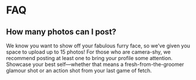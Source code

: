 # FAQ
## How many photos can I post?
We know you want to show off your fabulous furry face, so we’ve given you space to upload up 
to 15 photos!
For those who are camera-shy, we recommend posting at least one to bring your profile some 
attention.
Showcase your best self—whether that means a fresh-from-the-groomer glamour shot or an action 
shot from your last game of fetch.

